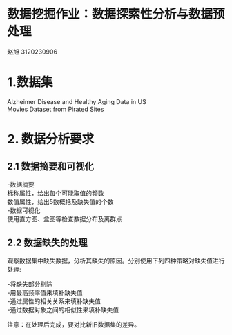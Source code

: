 数据挖掘作业：数据探索性分析与数据预处理
====

赵旭 3120230906

# 1.数据集
Alzheimer Disease and Healthy Aging Data in US <br> Movies Dataset from Pirated Sites


# 2. 数据分析要求
## 2.1 数据摘要和可视化
-数据摘要<br>
标称属性，给出每个可能取值的频数<br>
数值属性，给出5数概括及缺失值的个数<br>
-数据可视化<br>
使用直方图、盒图等检查数据分布及离群点<br>

## 2.2 数据缺失的处理
观察数据集中缺失数据，分析其缺失的原因。分别使用下列四种策略对缺失值进行处理:<br>

-将缺失部分剔除<br>
-用最高频率值来填补缺失值<br>
-通过属性的相关关系来填补缺失值<br>
-通过数据对象之间的相似性来填补缺失值<br>

注意：在处理后完成，要对比新旧数据集的差异。<br>
